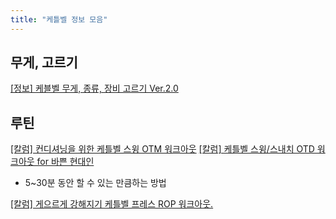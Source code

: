 ```yaml
---
title: "케틀벨 정보 모음"
---
```


## 무게, 고르기

[[정보] 케블벨 무게, 종류, 장비 고르기 Ver.2.0](http://blog.pioneerkim.com/archives/190)

## 루틴

[[칼럼] 컨디셔닝을 위한 케틀벨 스윙 OTM 워크아웃](https://somaandbody.com/sb/1110)
[[칼럼] 케틀벨 스윙/스내치 OTD 워크아웃 for 바쁜 현대인
](https://somaandbody.com/sb/1124)

- 5~30분 동안 할 수 있는 만큼하는 방법

[[칼럼] 게으르게 강해지기 케틀벨 프레스 ROP 워크아웃.](https://somaandbody.com/sb/1225)
